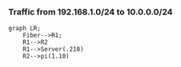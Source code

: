
### Traffic from 192.168.1.0/24 to 10.0.0.0/24

```mermaid
graph LR;
    Fiber-->R1;
    R1-->R2
    R1-->Server(.210)
    R2-->pi(1.10)
```